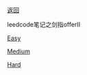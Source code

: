 [返回](doc/leedcode题解/README.md)

leedcode笔记之剑指offerII

[Easy](doc/leedcode题解/剑指offerII/easy/README.md)

[Medium](doc/leedcode题解/剑指offerII/medium/README.md)

[Hard](doc/leedcode题解/剑指offerII/hard/README.md)



